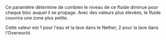 Ce paramètre détermine de combien le niveau de ce fluide diminue pour chaque bloc auquel il se propage. Avec des valeurs plus élevées,
le fluide couvrira une zone plus petite.

Cette valeur est 1 pour l'eau et la lave dans le Nether, 2 pour la lave dans l'Overworld.